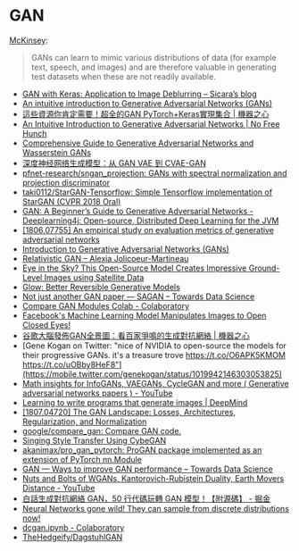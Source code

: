 # GAN

[McKinsey](https://www.mckinsey.com/featured-insights/artificial-intelligence/notes-from-the-ai-frontier-applications-and-value-of-deep-learning):

> GANs can learn to mimic various distributions of data \(for example text, speech, and images\) and are therefore valuable in generating test datasets when these are not readily available.

* [GAN with Keras: Application to Image Deblurring – Sicara’s blog](https://blog.sicara.com/keras-generative-adversarial-networks-image-deblurring-45e3ab6977b5)
* [An intuitive introduction to Generative Adversarial Networks \(GANs\)](https://medium.freecodecamp.org/an-intuitive-introduction-to-generative-adversarial-networks-gans-7a2264a81394)
* [這些資源你肯定需要！超全的GAN PyTorch+Keras實現集合 \| 機器之心](https://www.jiqizhixin.com/articles/2018-04-24-7)
* [An Intuitive Introduction to Generative Adversarial Networks \| No Free Hunch](http://blog.kaggle.com/2018/01/18/an-intuitive-introduction-to-generative-adversarial-networks/)
* [Comprehensive Guide to Generative Adversarial Networks and Wasserstein GANs](https://medium.com/ai-journal/comprehensive-guide-to-generative-adversarial-networks-and-wasserstein-gans-f12405281393)
* [深度神经网络生成模型：从 GAN VAE 到 CVAE-GAN](https://zhuanlan.zhihu.com/p/27966420)
* [pfnet-research/sngan\_projection: GANs with spectral normalization and projection discriminator](https://github.com/pfnet-research/sngan_projection)
* [taki0112/StarGAN-Tensorflow: Simple Tensorflow implementation of StarGAN \(CVPR 2018 Oral\)](https://github.com/taki0112/StarGAN-Tensorflow)
* [GAN: A Beginner’s Guide to Generative Adversarial Networks - Deeplearning4j: Open-source, Distributed Deep Learning for the JVM](https://deeplearning4j.org/generative-adversarial-network#)
* [\[1806.07755\] An empirical study on evaluation metrics of generative adversarial networks](https://arxiv.org/abs/1806.07755)
* [Introduction to Generative Adversarial Networks \(GANs\)](https://heartbeat.fritz.ai/introduction-to-generative-adversarial-networks-gans-35ef44f21193)
* [Relativistic GAN – Alexia Jolicoeur-Martineau](https://ajolicoeur.wordpress.com/RelativisticGAN/)
* [Eye in the Sky? This Open-Source Model Creates Impressive Ground-Level Images using Satellite Data](https://www.analyticsvidhya.com/blog/2018/07/ai-creates-ground-view-based-on-aerial-pictures/)
* [Glow: Better Reversible Generative Models](https://blog.openai.com/glow/)
* [Not just another GAN paper — SAGAN – Towards Data Science](https://towardsdatascience.com/not-just-another-gan-paper-sagan-96e649f01a6b)
* [Compare GAN Modules Colab - Colaboratory](https://colab.research.google.com/github/google/compare_gan/blob/master/compare_gan/src/tfhub_models.ipynb)
* [Facebook's Machine Learning Model Manipulates Images to Open Closed Eyes!](https://www.analyticsvidhya.com/blog/2018/06/facebook-presents-ai-system-that-can-open-closed-eyes-in-pictures/)
* [谷歌大腦發佈GAN全景圖：看百家爭鳴的生成對抗網絡 \| 機器之心](https://www.jiqizhixin.com/articles/071501)
* [Gene Kogan on Twitter: "nice of NVIDIA to open-source the models for their progressive GANs. it's a treasure trove https://t.co/O6APK5KMOM https://t.co/uOBby8HeF8"](https://mobile.twitter.com/genekogan/status/1019942146303053825)
* [Math insights for InfoGANs, VAEGANs, CycleGAN and more \( Generative adversarial networks papers \) - YouTube](https://www.youtube.com/watch?v=r3L3JT_TLTM)
* [Learning to write programs that generate images \| DeepMind](https://deepmind.com/blog/learning-to-generate-images/)
* [\[1807.04720\] The GAN Landscape: Losses, Architectures, Regularization, and Normalization](https://arxiv.org/abs/1807.04720)
* [google/compare\_gan: Compare GAN code.](https://github.com/google/compare_gan)
* [Singing Style Transfer Using CybeGAN](http://mirlab.org/users/haley.wu/cybegan/)
* [akanimax/pro\_gan\_pytorch: ProGAN package implemented as an extension of PyTorch nn.Module](https://github.com/akanimax/pro_gan_pytorch)
* [GAN — Ways to improve GAN performance – Towards Data Science](https://towardsdatascience.com/gan-ways-to-improve-gan-performance-acf37f9f59b)
* [Nuts and Bolts of WGANs, Kantorovich-Rubistein Duality, Earth Movers Distance - YouTube](https://www.youtube.com/watch?v=31mqB4yGgQY&app=desktop)
* [白話生成對抗網絡 GAN，50 行代碼玩轉 GAN 模型！【附源碼】 - 掘金](https://juejin.im/post/5b5694c5e51d4534b8582b56)
* [Neural Networks gone wild! They can sample from discrete distributions now!](http://anotherdatum.com/gumbel-gan.html)
* [dcgan.ipynb - Colaboratory](https://colab.research.google.com/github/tensorflow/tensorflow/blob/master/tensorflow/contrib/eager/python/examples/generative_examples/dcgan.ipynb)
* [TheHedgeify/DagstuhlGAN](https://github.com/TheHedgeify/DagstuhlGAN)

